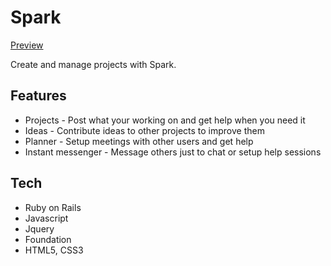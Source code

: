 # Spark
[Preview](https://fathomless-everglades-18415.herokuapp.com)

Create and manage projects with Spark.  

## Features

* Projects -  Post what your working on and get help when you need it
* Ideas - Contribute ideas to other projects to improve them
* Planner - Setup meetings with other users and get help
* Instant messenger - Message others just to chat or setup help sessions

## Tech

* Ruby on Rails
* Javascript
* Jquery
* Foundation
* HTML5, CSS3
